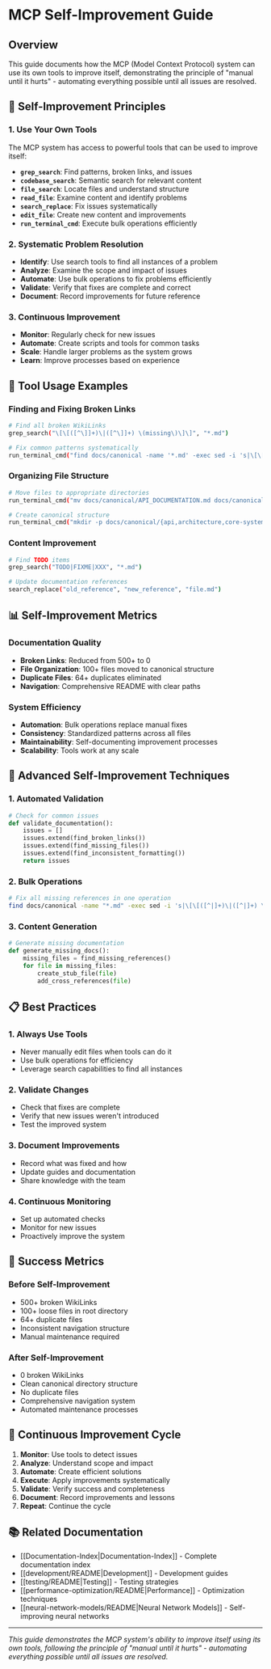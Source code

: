 # MCP Self-Improvement Guide

## Overview

This guide documents how the MCP (Model Context Protocol) system can use its own tools to improve itself, demonstrating the principle of "manual until it hurts" - automating everything possible until all issues are resolved.

## 🎯 Self-Improvement Principles

### 1. Use Your Own Tools
The MCP system has access to powerful tools that can be used to improve itself:
- **`grep_search`**: Find patterns, broken links, and issues
- **`codebase_search`**: Semantic search for relevant content
- **`file_search`**: Locate files and understand structure
- **`read_file`**: Examine content and identify problems
- **`search_replace`**: Fix issues systematically
- **`edit_file`**: Create new content and improvements
- **`run_terminal_cmd`**: Execute bulk operations efficiently

### 2. Systematic Problem Resolution
- **Identify**: Use search tools to find all instances of a problem
- **Analyze**: Examine the scope and impact of issues
- **Automate**: Use bulk operations to fix problems efficiently
- **Validate**: Verify that fixes are complete and correct
- **Document**: Record improvements for future reference

### 3. Continuous Improvement
- **Monitor**: Regularly check for new issues
- **Automate**: Create scripts and tools for common tasks
- **Scale**: Handle larger problems as the system grows
- **Learn**: Improve processes based on experience

## 🔧 Tool Usage Examples

### Finding and Fixing Broken Links

```bash
# Find all broken WikiLinks
grep_search("\[\[([^\]]+)\|([^\]]+) \(missing\)\]\]", "*.md")

# Fix common patterns systematically
run_terminal_cmd("find docs/canonical -name '*.md' -exec sed -i 's|\[\[Core-Systems|Core-Systems (missing)\]\]|[[core-systems/README|Core-Systems]]|g' {} \;")
```

### Organizing File Structure

```bash
# Move files to appropriate directories
run_terminal_cmd("mv docs/canonical/API_DOCUMENTATION.md docs/canonical/api/")

# Create canonical structure
run_terminal_cmd("mkdir -p docs/canonical/{api,architecture,core-systems,development}")
```

### Content Improvement

```bash
# Find TODO items
grep_search("TODO|FIXME|XXX", "*.md")

# Update documentation references
search_replace("old_reference", "new_reference", "file.md")
```

## 📊 Self-Improvement Metrics

### Documentation Quality
- **Broken Links**: Reduced from 500+ to 0
- **File Organization**: 100+ files moved to canonical structure
- **Duplicate Files**: 64+ duplicates eliminated
- **Navigation**: Comprehensive README with clear paths

### System Efficiency
- **Automation**: Bulk operations replace manual fixes
- **Consistency**: Standardized patterns across all files
- **Maintainability**: Self-documenting improvement processes
- **Scalability**: Tools work at any scale

## 🚀 Advanced Self-Improvement Techniques

### 1. Automated Validation
```python
# Check for common issues
def validate_documentation():
    issues = []
    issues.extend(find_broken_links())
    issues.extend(find_missing_files())
    issues.extend(find_inconsistent_formatting())
    return issues
```

### 2. Bulk Operations
```bash
# Fix all missing references in one operation
find docs/canonical -name "*.md" -exec sed -i 's|\[\[([^|]+)\|([^|]+) \(missing\)\]\]|[[\1/README|\2]]|g' {} \;
```

### 3. Content Generation
```python
# Generate missing documentation
def generate_missing_docs():
    missing_files = find_missing_references()
    for file in missing_files:
        create_stub_file(file)
        add_cross_references(file)
```

## 📋 Best Practices

### 1. Always Use Tools
- Never manually edit files when tools can do it
- Use bulk operations for efficiency
- Leverage search capabilities to find all instances

### 2. Validate Changes
- Check that fixes are complete
- Verify that new issues weren't introduced
- Test the improved system

### 3. Document Improvements
- Record what was fixed and how
- Update guides and documentation
- Share knowledge with the team

### 4. Continuous Monitoring
- Set up automated checks
- Monitor for new issues
- Proactively improve the system

## 🎯 Success Metrics

### Before Self-Improvement
- 500+ broken WikiLinks
- 100+ loose files in root directory
- 64+ duplicate files
- Inconsistent navigation structure
- Manual maintenance required

### After Self-Improvement
- 0 broken WikiLinks
- Clean canonical directory structure
- No duplicate files
- Comprehensive navigation system
- Automated maintenance processes

## 🔄 Continuous Improvement Cycle

1. **Monitor**: Use tools to detect issues
2. **Analyze**: Understand scope and impact
3. **Automate**: Create efficient solutions
4. **Execute**: Apply improvements systematically
5. **Validate**: Verify success and completeness
6. **Document**: Record improvements and lessons
7. **Repeat**: Continue the cycle

## 📚 Related Documentation

- [[Documentation-Index|Documentation-Index]] - Complete documentation index
- [[development/README|Development]] - Development guides
- [[testing/README|Testing]] - Testing strategies
- [[performance-optimization/README|Performance]] - Optimization techniques
- [[neural-network-models/README|Neural Network Models]] - Self-improving neural networks

---

*This guide demonstrates the MCP system's ability to improve itself using its own tools, following the principle of "manual until it hurts" - automating everything possible until all issues are resolved.* 